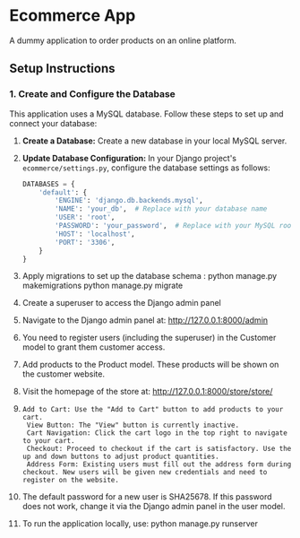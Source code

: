 # Ecommerce App

A dummy application to order products on an online platform.

## Setup Instructions

### 1. Create and Configure the Database

This application uses a MySQL database. Follow these steps to set up and connect your database:

1. **Create a Database:**
   Create a new database in your local MySQL server.

2. **Update Database Configuration:**
   In your Django project's `ecommerce/settings.py`, configure the database settings as follows:

   ```python
   DATABASES = {
       'default': {
           'ENGINE': 'django.db.backends.mysql',
           'NAME': 'your_db',  # Replace with your database name
           'USER': 'root',
           'PASSWORD': 'your_password',  # Replace with your MySQL root password
           'HOST': 'localhost',
           'PORT': '3306',
       }
   }


3.  Apply migrations to set up the database schema :
       python manage.py makemigrations
        python manage.py migrate
4. Create a superuser to access the Django admin panel
5. Navigate to the Django admin panel at: http://127.0.0.1:8000/admin
6. You need to register users (including the superuser) in the Customer model to grant them customer access.
7. Add products to the Product model. These products will be shown on the customer website.
8. Visit the homepage of the store at: http://127.0.0.1:8000/store/store/
9.     Add to Cart: Use the "Add to Cart" button to add products to your cart.
        View Button: The "View" button is currently inactive.
        Cart Navigation: Click the cart logo in the top right to navigate to your cart.
        Checkout: Proceed to checkout if the cart is satisfactory. Use the up and down buttons to adjust product quantities.
        Address Form: Existing users must fill out the address form during checkout. New users will be given new credentials and need to register on the website.

10. The default password for a new user is SHA25678. If this password does not work, change it via the Django admin panel in the user model.
11. To run the application locally, use: python manage.py runserver







 
